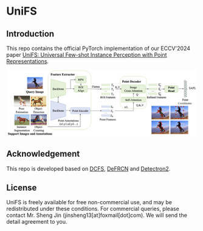 # UniFS

## Introduction

This repo contains the official PyTorch implementation of our ECCV'2024 paper
[UniFS: Universal Few-shot Instance Perception with Point Representations](https://arxiv.org/abs/2404.19401).

<div align="center"><img src="assets/arch.png" width="800"></div>


## Acknowledgement
This repo is developed based on [DCFS](https://github.com/gaobb/DCFS), [DeFRCN](https://github.com/er-muyue/DeFRCN) and [Detectron2](https://github.com/facebookresearch/detectron2). 


## License
UniFS is freely available for free non-commercial use, and may be redistributed under these conditions. For commercial queries, please contact Mr. Sheng Jin (jinsheng13[at]foxmail[dot]com). We will send the detail agreement to you.

